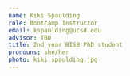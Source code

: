 ```yaml
---
name: Kiki Spaulding
role: Bootcamp Instructor
email: kspaulding@ucsd.edu
advisor: TBD
title: 2nd year BISB PhD student
pronouns: she/her
photo: kiki_spaulding.jpg
---
```


